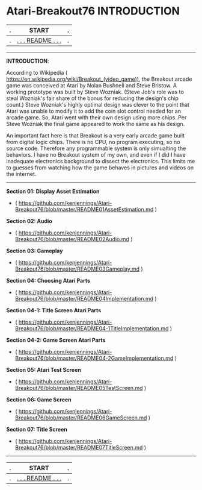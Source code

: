 # Atari-Breakout76 INTRODUCTION

 . | **START** | . 
--- | :---: | ---: 
. | [. . . README . . .](https://github.com/kenjennings/Atari-Breakout76/blob/master/README.md "README") | .
 
---

**INTRODUCTION**:

According to Wikipedia ( https://en.wikipedia.org/wiki/Breakout_(video_game)), the Breakout arcade game was conceived at Atari by Nolan Bushnell and Steve Bristow.  A working prototype was built by Steve Wozniak. (Steve Job's role was to steal Wozniak's fair share of the bonus for reducing the design's chip count.)  Steve Wozniak's highly optimal design was clever to the point that Atari was unable to modify it to add the coin slot control needed for an arcade game.  So, Atari went with their own design using more chips.  Per Steve Wozniak the final game appeared to work the same as his design.

An important fact here is that Breakout is a very early arcade game built from digital logic chips.  There is no CPU, no program executing, so no source code.  Therefore any programmable system is only simualting the behaviors.  I have no Breakout system of my own, and even if I did I have inadequate electronics background to dissect the electronics.  This limits me to guesses from watching how the game behaves in pictures and videos on the internet.

---

**Section 01: Display Asset Estimation**
- ( https://github.com/kenjennings/Atari-Breakout76/blob/master/README01AssetEstimation.md )

**Section 02: Audio**
- ( https://github.com/kenjennings/Atari-Breakout76/blob/master/README02Audio.md )

**Section 03: Gameplay**
- ( https://github.com/kenjennings/Atari-Breakout76/blob/master/README03Gameplay.md )

**Section 04: Choosing Atari Parts**
- ( https://github.com/kenjennings/Atari-Breakout76/blob/master/README04Implementation.md )

**Section 04-1: Title Screen Atari Parts**
- ( https://github.com/kenjennings/Atari-Breakout76/blob/master/README04-1TitleImplementation.md )

**Section 04-2: Game Screen Atari Parts**
- ( https://github.com/kenjennings/Atari-Breakout76/blob/master/README04-2GameImplementation.md )

**Section 05: Atari Test Screen**
- ( https://github.com/kenjennings/Atari-Breakout76/blob/master/README05TestScreen.md )

**Section 06: Game Screen**
- ( https://github.com/kenjennings/Atari-Breakout76/blob/master/README06GameScreen.md )

**Section 07: Title Screen**
- ( https://github.com/kenjennings/Atari-Breakout76/blob/master/README07TitleScreen.md )

---

. | **START** | .
--- | :---: | ---:
. | [. . . README . . .](https://github.com/kenjennings/Atari-Breakout76/blob/master/README.md "README") | .
 
